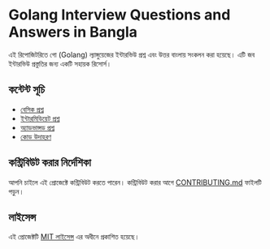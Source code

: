 # Golang Interview Questions and Answers in Bangla

এই রিপোজিটরিতে গো (Golang) ল্যাঙ্গুয়েজের ইন্টারভিউ প্রশ্ন এবং উত্তর বাংলায় সংকলন করা হয়েছে। এটি জব ইন্টারভিউ প্রস্তুতির জন্য একটি সহায়ক রিসোর্স।

## কন্টেন্ট সূচি
- [বেসিক প্রশ্ন](basic-questions.md)
- [ইন্টারমিডিয়েট প্রশ্ন](intermediate-questions.md)
- [অ্যাডভান্সড প্রশ্ন](advanced-questions.md)
- [কোড উদাহরণ](code-examples/)

## কন্ট্রিবিউট করার নির্দেশিকা
আপনি চাইলে এই প্রোজেক্টে কন্ট্রিবিউট করতে পারেন। কন্ট্রিবিউট করার আগে [CONTRIBUTING.md](CONTRIBUTING.md) ফাইলটি পড়ুন।

## লাইসেন্স
এই প্রোজেক্টটি [MIT লাইসেন্স](LICENSE) এর অধীনে প্রকাশিত হয়েছে।
